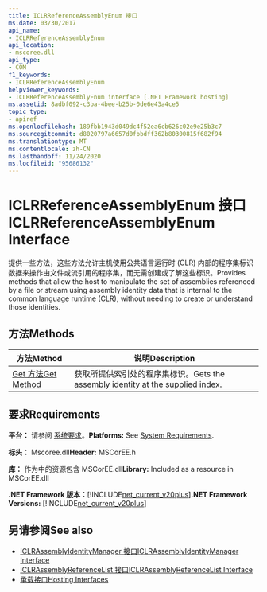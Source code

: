 ```yaml
---
title: ICLRReferenceAssemblyEnum 接口
ms.date: 03/30/2017
api_name:
- ICLRReferenceAssemblyEnum
api_location:
- mscoree.dll
api_type:
- COM
f1_keywords:
- ICLRReferenceAssemblyEnum
helpviewer_keywords:
- ICLRReferenceAssemblyEnum interface [.NET Framework hosting]
ms.assetid: 8adbf092-c3ba-4bee-b25b-0de6e43a4ce5
topic_type:
- apiref
ms.openlocfilehash: 189fbb1943d049dc4f52ea6cb626c02e9e25b3c7
ms.sourcegitcommit: d8020797a6657d0fbbdff362b80300815f682f94
ms.translationtype: MT
ms.contentlocale: zh-CN
ms.lasthandoff: 11/24/2020
ms.locfileid: "95686132"
---
```

# <a name="iclrreferenceassemblyenum-interface"></a><span data-ttu-id="ddeb4-102">ICLRReferenceAssemblyEnum 接口</span><span class="sxs-lookup"><span data-stu-id="ddeb4-102">ICLRReferenceAssemblyEnum Interface</span></span>

<span data-ttu-id="ddeb4-103">提供一些方法，这些方法允许主机使用公共语言运行时 (CLR) 内部的程序集标识数据来操作由文件或流引用的程序集，而无需创建或了解这些标识。</span><span class="sxs-lookup"><span data-stu-id="ddeb4-103">Provides methods that allow the host to manipulate the set of assemblies referenced by a file or stream using assembly identity data that is internal to the common language runtime (CLR), without needing to create or understand those identities.</span></span>  
  
## <a name="methods"></a><span data-ttu-id="ddeb4-104">方法</span><span class="sxs-lookup"><span data-stu-id="ddeb4-104">Methods</span></span>  
  
|<span data-ttu-id="ddeb4-105">方法</span><span class="sxs-lookup"><span data-stu-id="ddeb4-105">Method</span></span>|<span data-ttu-id="ddeb4-106">说明</span><span class="sxs-lookup"><span data-stu-id="ddeb4-106">Description</span></span>|  
|------------|-----------------|  
|[<span data-ttu-id="ddeb4-107">Get 方法</span><span class="sxs-lookup"><span data-stu-id="ddeb4-107">Get Method</span></span>](iclrreferenceassemblyenum-get-method.md)|<span data-ttu-id="ddeb4-108">获取所提供索引处的程序集标识。</span><span class="sxs-lookup"><span data-stu-id="ddeb4-108">Gets the assembly identity at the supplied index.</span></span>|  
  
## <a name="requirements"></a><span data-ttu-id="ddeb4-109">要求</span><span class="sxs-lookup"><span data-stu-id="ddeb4-109">Requirements</span></span>  

 <span data-ttu-id="ddeb4-110">**平台：** 请参阅 [系统要求](../../get-started/system-requirements.md)。</span><span class="sxs-lookup"><span data-stu-id="ddeb4-110">**Platforms:** See [System Requirements](../../get-started/system-requirements.md).</span></span>  
  
 <span data-ttu-id="ddeb4-111">**标头：** Mscoree.dll</span><span class="sxs-lookup"><span data-stu-id="ddeb4-111">**Header:** MSCorEE.h</span></span>  
  
 <span data-ttu-id="ddeb4-112">**库：** 作为中的资源包含 MSCorEE.dll</span><span class="sxs-lookup"><span data-stu-id="ddeb4-112">**Library:** Included as a resource in MSCorEE.dll</span></span>  
  
 <span data-ttu-id="ddeb4-113">**.NET Framework 版本：**[!INCLUDE[net_current_v20plus](../../../../includes/net-current-v20plus-md.md)]</span><span class="sxs-lookup"><span data-stu-id="ddeb4-113">**.NET Framework Versions:** [!INCLUDE[net_current_v20plus](../../../../includes/net-current-v20plus-md.md)]</span></span>  
  
## <a name="see-also"></a><span data-ttu-id="ddeb4-114">另请参阅</span><span class="sxs-lookup"><span data-stu-id="ddeb4-114">See also</span></span>

- [<span data-ttu-id="ddeb4-115">ICLRAssemblyIdentityManager 接口</span><span class="sxs-lookup"><span data-stu-id="ddeb4-115">ICLRAssemblyIdentityManager Interface</span></span>](iclrassemblyidentitymanager-interface.md)
- [<span data-ttu-id="ddeb4-116">ICLRAssemblyReferenceList 接口</span><span class="sxs-lookup"><span data-stu-id="ddeb4-116">ICLRAssemblyReferenceList Interface</span></span>](iclrassemblyreferencelist-interface.md)
- [<span data-ttu-id="ddeb4-117">承载接口</span><span class="sxs-lookup"><span data-stu-id="ddeb4-117">Hosting Interfaces</span></span>](hosting-interfaces.md)

